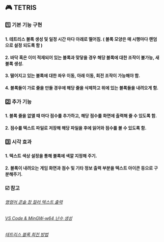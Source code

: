 ## :video_game: TETRIS

### :one: 기본 기능 구현

#### 1. 테트리스 블록 생성 및 일정 시간 마다 아래로 떨어짐. ( 블록 모양은 매 시행마다 랜덤으로 설정 되도록 함 )

#### 2. 바닥 혹은 이미 적재되어 있는 블록과 맞닿을 경우 해당 블록에 대한 조작이 불가능, 새 블록 생성.

#### 3. 떨어지고 있는 블록에 대한 좌우 이동, 아래 이동, 회전 조작이 가능해야 함.

#### 4. 블록들이 가로 줄을 만들 경우에 해당 줄을 삭제하고 위에 있는 블록들을 내려오게 함.

### :two: 추가 기능

#### 1. 블록 줄을 없앨 때 마다 점수를 추가하고, 해당 점수를 화면에 출력해 줄 수 있도록 함.

#### 2. 점수를 텍스트 파일로 저장해 해당 파일을 후에 읽어와 점수를 볼 수 있도록 함.

### :three: 시각 효과

#### 1. 텍스트 색상 설정을 통해 블록에 색깔 지정해 주기.

#### 2. 블록이 내려오는 게임 화면과 점수 및 기타 정보 출력 부분을 텍스트 아이콘 등으로 구분해주기.

### :ballot_box_with_check: 참고

###### [명령어 콘솔 창 컬러 텍스트 출력](https://tikcode.tistory.com/2)

###### [VS Code & MinGW-w64 난수 생성](http://www.cpp.re/forum/beginner/250575/)

###### [테트리스 블록 회전 방법](https://www.youtube.com/watch?app=desktop&v=Atlr5vvdchY)

